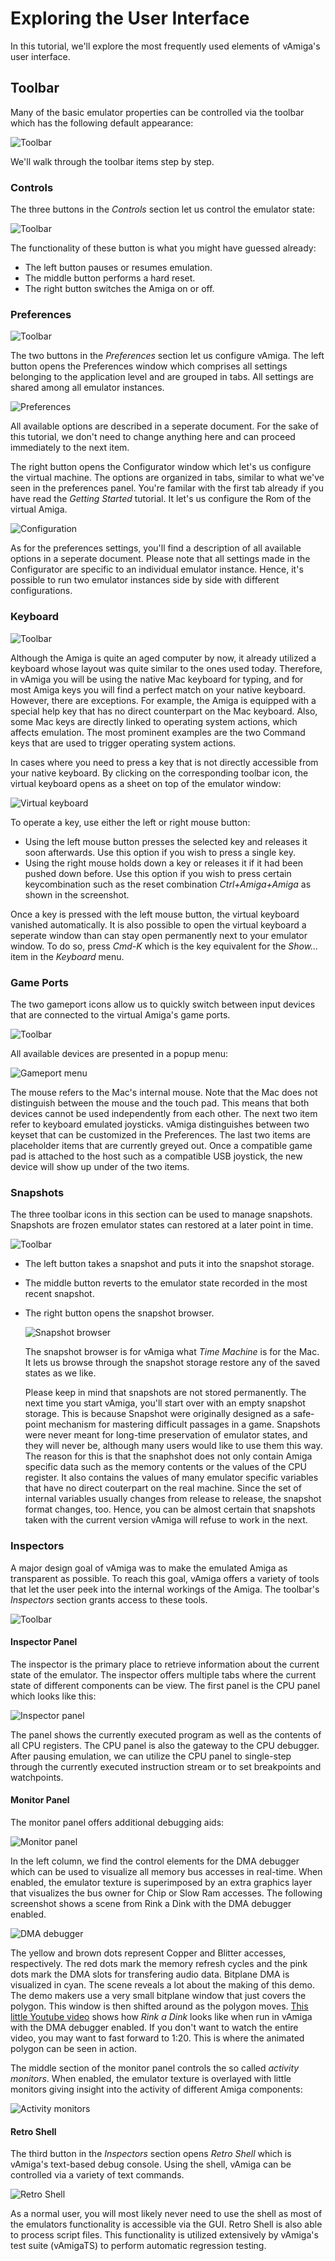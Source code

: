 # Exploring the User Interface

In this tutorial, we'll explore the most frequently used elements of vAmiga's user interface.
## Toolbar

Many of the basic emulator properties can be controlled via the toolbar which has the following default appearance:

![Toolbar](images/toolbar.png "Toolbar")

We'll walk through the toolbar items step by step.

### Controls

The three buttons in the *Controls* section let us control the emulator state:

![Toolbar](images/toolbar1.png "Toolbar")

The functionality of these button is what you might have guessed already:
- The left button pauses or resumes emulation. 
- The middle button performs a hard reset. 
- The right button switches the Amiga on or off.

### Preferences

![Toolbar](images/toolbar2.png "Toolbar")

The two buttons in the *Preferences* section let us configure vAmiga. The left button opens the Preferences window which comprises all settings belonging to the application level and are grouped in tabs. All settings are shared among all emulator instances. 

![Preferences](images/generalPanel.png "Preferences")

All available options are described in a seperate document. For the sake of this tutorial, we don't need to change anything here and can proceed immediately to the next item. 

The right button opens the Configurator window which let's us configure the virtual machine. The options are organized in tabs, similar to what we've seen in the preferences panel. You're familar with the first tab already if you have read the *Getting Started* tutorial. It let's us configure the Rom of the virtual Amiga. 

![Configuration](images/romPanel.png "Configuration")

As for the preferences settings, you'll find a description of all available options in a seperate document. Please note that all settings made in the Configurator are specific to an individual emulator instance. Hence, it's possible to run two emulator instances side by side with different configurations.

### Keyboard

![Toolbar](images/toolbar3.png "Toolbar")

Although the Amiga is quite an aged computer by now, it already utilized a keyboard whose layout was quite similar to the ones used today. Therefore, in vAmiga you will be using the native Mac keyboard for typing, and for most Amiga keys you will find a perfect match on your native keyboard. However, there are exceptions. For example, the Amiga is equipped with a special help key that has no direct counterpart on the Mac keyboard. Also, some Mac keys are directly linked to operating system actions, which affects emulation. The most prominent examples are the two Command keys that are used to trigger operating system actions.

In cases where you need to press a key that is not directly accessible from your native keyboard. By clicking on the corresponding toolbar icon, the virtual keyboard opens as a sheet on top of the emulator window:

![Virtual keyboard](images/virtualKeyboard.png "Virtual keyboard")

To operate a key, use either the left or right mouse button:
- Using the left mouse button presses the selected key and releases it soon afterwards. Use this option if you wish to press a single key.
- Using the right mouse holds down a key or releases it if it had been pushed down before. Use this option if you wish to press certain keycombination such as the reset combination *Ctrl+Amiga+Amiga* as shown in the screenshot. 

Once a key is pressed with the left mouse button, the virtual keyboard vanished automatically. It is also possible to open the virtual keyboard a seperate window than can stay open permanently next to your emulator window. To do so, press *Cmd-K* which is the key equivalent for the *Show...* item in the *Keyboard* menu. 

### Game Ports

The two gameport icons allow us to quickly switch between input devices that are connected to the virtual Amiga's game ports.

![Toolbar](images/toolbar4.png "Toolbar")

All available devices are presented in a popup menu: 

![Gameport menu](images/gameports.png "Gameport menu")

The mouse refers to the Mac's internal mouse. Note that the Mac does not distinguish between the mouse and the touch pad. This means that both devices cannot be used independently from each other. The next two item refer to keyboard emulated joysticks. vAmiga distinguishes between two keyset that can be customized in the Preferences.
The last two items are placeholder items that are currently greyed out. Once a compatible game pad is attached to the host such as a compatible USB joystick, the new device will show up under of the two items.

### Snapshots

The three toolbar icons in this section can be used to manage snapshots. Snapshots are frozen emulator states can restored at a later point in time. 

![Toolbar](images/toolbar5.png "Toolbar")

- The left button takes a snapshot and puts it into the snapshot storage.
- The middle button reverts to the emulator state recorded in the most recent snapshot. 
- The right button opens the snapshot browser.

  ![Snapshot browser](images/snapshotBrowser.png "Snapshot browser")

  The snapshot browser is for vAmiga what *Time Machine* is for the Mac. It lets us browse through the snapshot storage restore any of the saved states as we like.

  Please keep in mind that snapshots are not stored permanently. The next time you start vAmiga, you'll start over with an empty snapshot storage. This is because Snapshot were originally designed as a safe-point mechanism for mastering difficult passages in a game. Snapshots were never meant for long-time preservation of emulator states, and they will never be, although many users would like to use them this way. The reason for this is that the snaphshot does not only contain Amiga specific data such as the memory contents or the values of the CPU register. It also contains the values of many emulator specific variables that have no direct couterpart on the real machine. Since the set of internal variables usually changes from release to release, the snapshot format changes, too. Hence, you can be almost certain that snapshots taken with the current version vAmiga will refuse to work in the next. 

### Inspectors

A major design goal of vAmiga was to make the emulated Amiga as transparent as possible. To reach this goal, vAmiga offers a variety of tools that let the user peek into the internal workings of the Amiga. The toolbar's *Inspectors* section grants access to these tools.

![Toolbar](images/toolbar6.png "Toolbar")

#### Inspector Panel 

The inspector is the primary place to retrieve information about the current state of the emulator. The inspector offers multiple tabs where the current state of different components can be view. The first panel is the CPU panel which looks like this: 

![Inspector panel](images/inspectorPanel.png "Inspector panel")

The panel shows the currently executed program as well as the contents of all CPU registers. The CPU panel is also the gateway to the CPU debugger. After pausing emulation, we can utilize the CPU panel to single-step through the currently executed instruction stream or to set breakpoints and watchpoints. 

#### Monitor Panel

The monitor panel offers additional debugging aids:

![Monitor panel](images/monitorPanel.png "Monitor panel")

In the left column, we find the control elements for the DMA debugger which can be used to visualize all memory bus accesses in real-time. When enabled, the emulator texture is superimposed by an extra graphics layer that visualizes the bus owner for Chip or Slow Ram accesses. The following screenshot shows a scene from Rink a Dink with the DMA debugger enabled.  

![DMA debugger](images/dmaDebugger.png "DMA debugger")

The yellow and brown dots represent Copper and Blitter accesses, respectively. The red dots mark the memory refresh cycles and the pink dots mark the DMA slots for transfering audio data. Bitplane DMA is visualized in cyan. The scene reveals a lot about the making of this demo. The demo makers use a very small bitplane window that just covers the polygon. This window is then shifted around as the polygon moves. [This little Youtube video](https://www.youtube.com/watch?v=aDFVwy4gTaE) shows how *Rink a Dink* looks like when run in vAmiga with the DMA debugger enabled. If you don't want to watch the entire video, you may want to fast forward to 1:20. This is where the animated polygon can be seen in action.

The middle section of the monitor panel controls the so called *activity monitors*. When enabled, the emulator texture is overlayed with little monitors giving insight into the activity of different Amiga components:

![Activity monitors](images/activityMonitors.png "Activity monitors")

#### Retro Shell

The third button in the *Inspectors* section opens *Retro Shell* which is vAmiga's text-based debug console. Using the shell, vAmiga can be controlled via a variety of text commands.

![Retro Shell](images/retroShell.png "Retro Shell")

As a normal user, you will most likely never need to use the shell as most of the emulators functionality is accessible via the GUI. Retro Shell is also able to process script files. This functionality is utilized extensively by vAmiga's test suite (vAmigaTS) to perform automatic regression testing. 

